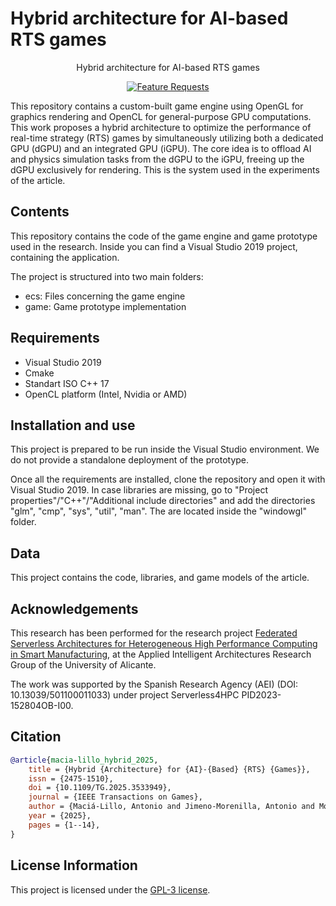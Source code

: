<h1 aligh="center">Hybrid architecture for AI-based RTS games</h1>
<p align="center">Hybrid architecture for AI-based RTS games</p>

<p align="center">
  <a href="https://doi.org/10.1109/TG.2025.3533949">
    <img src="https://img.shields.io/badge/Transactions%20on%20Games-2025-blue" alt="Feature Requests">
  </a>
</p>

This repository contains a custom-built game engine using OpenGL for graphics rendering and OpenCL for general-purpose GPU computations. This work proposes a hybrid architecture to optimize the performance of real-time strategy (RTS) games by simultaneously utilizing both a dedicated GPU (dGPU) and an integrated GPU (iGPU). The core idea is to offload AI and physics simulation tasks from the dGPU to the iGPU, freeing up the dGPU exclusively for rendering. This is the system used in the experiments of the article.

## Contents
This repository contains the code of the game engine and game prototype used in the research. Inside you can find a Visual Studio 2019 project, containing the application.

The project is structured into two main folders:
- ecs: Files concerning the game engine
- game: Game prototype implementation

## Requirements
- Visual Studio 2019
- Cmake
- Standart ISO C++ 17
- OpenCL platform (Intel, Nvidia or AMD)

## Installation and use
This project is prepared to be run inside the Visual Studio environment. We do not provide a standalone deployment of the prototype.

Once all the requirements are installed, clone the repository and open it with Visual Studio 2019. In case libraries are missing, go to "Project properties"/"C++"/"Additional include directories" and add the directories "glm", "cmp", "sys", "util", "man". The are located inside the "windowgl" folder.

## Data
This project contains the code, libraries, and game models of the article.

## Acknowledgements
This research has been performed for the research project <a href="https://aia.ua.es/en/proyectos/federated-serverless-architectures-for-heterogeneous-high-performance-computing-in-smart-manufacturing.html" target="_blank">Federated Serverless Architectures for Heterogeneous High Performance Computing in Smart Manufacturing</a>, at the Applied Intelligent Architectures Research Group of the University of Alicante.

The work was supported by the Spanish Research Agency (AEI) (DOI: 10.13039/501100011033) under project Serverless4HPC PID2023-152804OB-I00.

## Citation
```bibtex
@article{macia-lillo_hybrid_2025,
	title = {Hybrid {Architecture} for {AI}-{Based} {RTS} {Games}},
	issn = {2475-1510},
	doi = {10.1109/TG.2025.3533949},
	journal = {IEEE Transactions on Games},
	author = {Maciá-Lillo, Antonio and Jimeno-Morenilla, Antonio and Mora, Higinio and Duta, Eduard},
	year = {2025},
	pages = {1--14},
}
```

## License Information
This project is licensed under the <a href="LICENSE.txt">GPL-3 license</a>.

